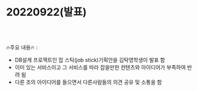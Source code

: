 # 20220922(발표)

<br>



<br>


🔥주요 내용🔥 : <br>
* DB설계 프로젝트인 잡 스틱(job stick)기획안을 김탁영학생이 발표 함  <br>
* 이미 있는 서비스이고 그 서비스를 따라 잡을만한 컨텐츠와 아이디어가 부족하여 반려 됨<br>
* 다른 조의 아이디어를 들으면서 다른사람들의 의견 공유 및 소통을 함<br>

